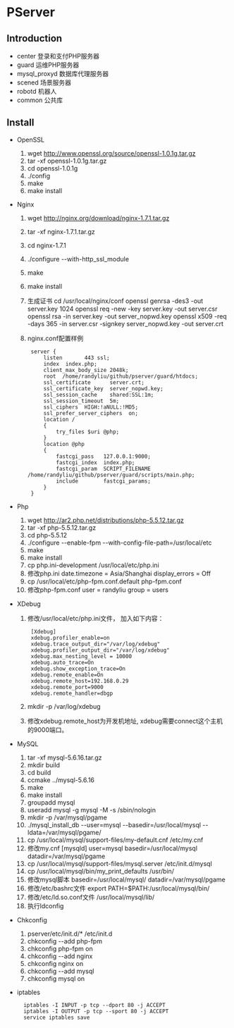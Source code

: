 PServer
=======

Introduction
------------

- center 登录和支付PHP服务器
- guard 运维PHP服务器
- mysql_proxyd 数据库代理服务器
- scened 场景服务器
- robotd 机器人
- common 公共库

Install
-------

- OpenSSL

    1. wget http://www.openssl.org/source/openssl-1.0.1g.tar.gz
    2. tar -xf openssl-1.0.1g.tar.gz
    3. cd openssl-1.0.1g
    4. ./config
    5. make
    6. make install

- Nginx

    1. wget http://nginx.org/download/nginx-1.7.1.tar.gz
    2. tar -xf nginx-1.7.1.tar.gz
    3. cd nginx-1.7.1
    4. ./configure --with-http_ssl_module
    5. make
    6. make install
	7. 生成证书
			cd /usr/local/nginx/conf
			openssl genrsa -des3 -out server.key 1024
			openssl req -new -key server.key -out server.csr
			openssl rsa -in server.key -out server_nopwd.key
			openssl x509 -req -days 365 -in server.csr -signkey server_nopwd.key -out server.crt

    8. nginx.conf配置样例


			server {
				listen       443 ssl;
				index  index.php;
				client_max_body_size 2048k;
				root  /home/randyliu/github/pserver/guard/htdocs;
				ssl_certificate      server.crt;
				ssl_certificate_key  server_nopwd.key;
				ssl_session_cache    shared:SSL:1m;
				ssl_session_timeout  5m;
				ssl_ciphers  HIGH:!aNULL:!MD5;
				ssl_prefer_server_ciphers  on;
				location /
				{
					try_files $uri @php;
				}
				location @php 
				{
					fastcgi_pass   127.0.0.1:9000;
					fastcgi_index  index.php;
					fastcgi_param  SCRIPT_FILENAME /home/randyliu/github/pserver/guard/scripts/main.php; 
					include        fastcgi_params;
				}
			}


- Php

    1. wget http://ar2.php.net/distributions/php-5.5.12.tar.gz
    2. tar -xf php-5.5.12.tar.gz
    3. cd php-5.5.12
    4. ./configure --enable-fpm --with-config-file-path=/usr/local/etc
    5. make
    6. make install
    7. cp php.ini-development /usr/local/etc/php.ini
    8. 修改php.ini
        date.timezone = Asia/Shanghai
        display_errors = Off
    9. cp /usr/local/etc/php-fpm.conf.default php-fpm.conf
    10. 修改php-fpm.conf
        user = randyliu
        group = users

- XDebug

	1. 修改/usr/local/etc/php.ini文件， 加入如下内容：


			[Xdebug]
			xdebug.profiler_enable=on
			xdebug.trace_output_dir="/var/log/xdebug"
			xdebug.profiler_output_dir="/var/log/xdebug"
			xdebug.max_nesting_level = 10000
			xdebug.auto_trace=On
			xdebug.show_exception_trace=On
			xdebug.remote_enable=On
			xdebug.remote_host=192.168.0.29
			xdebug.remote_port=9000
			xdebug.remote_handler=dbgp
	2. mkdir -p /var/log/xdebug
	3. 修改xdebug.remote_host为开发机地址, xdebug需要connect这个主机的9000端口。

- MySQL

    1. tar -xf mysql-5.6.16.tar.gz
    2. mkdir build
    3. cd build
    4. ccmake ../mysql-5.6.16
    5. make
    6. make install
    7. groupadd mysql
    8. useradd mysql -g mysql -M -s /sbin/nologin
    9. mkdir -p /var/mysql/pgame
    10. ./mysql_install_db --user=mysql --basedir=/usr/local/mysql --ldata=/var/mysql/pgame/
    11. cp /usr/local/mysql/support-files/my-default.cnf /etc/my.cnf
    12. 修改my.cnf
        [mysqld]
        user=mysql
        basedir=/usr/local/mysql
        datadir=/var/mysql/pgame
    13. cp /usr/local/mysql/support-files/mysql.server /etc/init.d/mysql
    14. cp /usr/local/mysql/bin/my_print_defaults /usr/bin/
    15. 修改mysql脚本
        basedir=/usr/local/mysql/
        datadir=/var/mysql/pgame
    16. 修改/etc/bashrc文件
        export PATH=$PATH:/usr/local/mysql/bin/
    17. 修改/etc/ld.so.conf文件
        /usr/local/mysql/lib/
    18. 执行ldconfig
    

- Chkconfig
    1. pserver/etc/init.d/* /etc/init.d
    2. chkconfig --add php-fpm
    3. chkconfig php-fpm on
    4. chkconfig --add nginx
    5. chkconfig nginx on
    6. chkconfig --add mysql
    7. chkconfig mysql on

- iptables


		iptables -I INPUT -p tcp --dport 80 -j ACCEPT
		iptables -I OUTPUT -p tcp --sport 80 -j ACCEPT
		service iptables save
